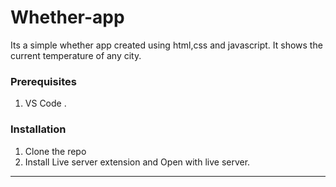 # Whether-app
Its a simple whether app created using html,css and javascript. It shows the current temperature of any city.

<!-- GETTING STARTED -->
### Prerequisites
1. VS Code .
### Installation
1. Clone the repo
2. Install Live server extension and Open with live server.

 ---

</pre>
</li>

